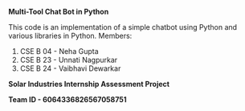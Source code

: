 **Multi-Tool Chat Bot in Python**  

This code is an implementation of a simple chatbot using Python and various libraries in Python. 
Members:
1. CSE B 04 - Neha Gupta
2. CSE B 23 - Unnati Nagpurkar
3. CSE B 24 - Vaibhavi Dewarkar

  
**Solar Industries Internship Assessment Project**  

**Team ID -  6064336826567058751**
